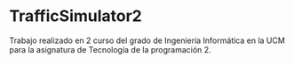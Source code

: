 # TrafficSimulator2
Trabajo realizado en 2 curso del grado de Ingeniería Informática en la UCM para la asignatura de Tecnología de la programación 2.
